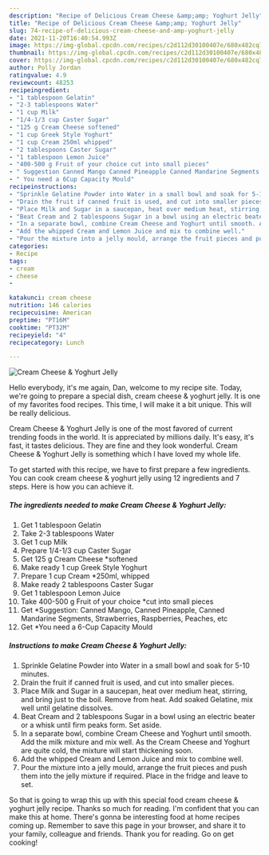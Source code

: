 ```yaml
---
description: "Recipe of Delicious Cream Cheese &amp;amp; Yoghurt Jelly"
title: "Recipe of Delicious Cream Cheese &amp;amp; Yoghurt Jelly"
slug: 74-recipe-of-delicious-cream-cheese-and-amp-yoghurt-jelly
date: 2021-11-20T16:40:54.993Z
image: https://img-global.cpcdn.com/recipes/c2d112d30100407e/680x482cq70/cream-cheese-yoghurt-jelly-recipe-main-photo.jpg
thumbnail: https://img-global.cpcdn.com/recipes/c2d112d30100407e/680x482cq70/cream-cheese-yoghurt-jelly-recipe-main-photo.jpg
cover: https://img-global.cpcdn.com/recipes/c2d112d30100407e/680x482cq70/cream-cheese-yoghurt-jelly-recipe-main-photo.jpg
author: Polly Jordan
ratingvalue: 4.9
reviewcount: 48253
recipeingredient:
- "1 tablespoon Gelatin"
- "2-3 tablespoons Water"
- "1 cup Milk"
- "1/4-1/3 cup Caster Sugar"
- "125 g Cream Cheese softened"
- "1 cup Greek Style Yoghurt"
- "1 cup Cream 250ml whipped"
- "2 tablespoons Caster Sugar"
- "1 tablespoon Lemon Juice"
- "400-500 g Fruit of your choice cut into small pieces"
- " Suggestion Canned Mango Canned Pineapple Canned Mandarine Segments Strawberries Raspberries Peaches etc"
- " You need a 6Cup Capacity Mould"
recipeinstructions:
- "Sprinkle Gelatine Powder into Water in a small bowl and soak for 5-10 minutes."
- "Drain the fruit if canned fruit is used, and cut into smaller pieces."
- "Place Milk and Sugar in a saucepan, heat over medium heat, stirring, and bring just to the boil. Remove from heat. Add soaked Gelatine, mix well until gelatine dissolves."
- "Beat Cream and 2 tablespoons Sugar in a bowl using an electric beater or a whisk until firm peaks form. Set aside."
- "In a separate bowl, combine Cream Cheese and Yoghurt until smooth. Add the milk mixture and mix well. As the Cream Cheese and Yoghurt are quite cold, the mixture will start thickening soon."
- "Add the whipped Cream and Lemon Juice and mix to combine well."
- "Pour the mixture into a jelly mould, arrange the fruit pieces and push them into the jelly mixture if required. Place in the fridge and leave to set."
categories:
- Recipe
tags:
- cream
- cheese
- 

katakunci: cream cheese  
nutrition: 146 calories
recipecuisine: American
preptime: "PT16M"
cooktime: "PT32M"
recipeyield: "4"
recipecategory: Lunch

---
```



![Cream Cheese &amp; Yoghurt Jelly](https://img-global.cpcdn.com/recipes/c2d112d30100407e/680x482cq70/cream-cheese-yoghurt-jelly-recipe-main-photo.jpg)

Hello everybody, it's me again, Dan, welcome to my recipe site. Today, we're going to prepare a special dish, cream cheese &amp; yoghurt jelly. It is one of my favorites food recipes. This time, I will make it a bit unique. This will be really delicious.



Cream Cheese &amp; Yoghurt Jelly is one of the most favored of current trending foods in the world. It is appreciated by millions daily. It's easy, it's fast, it tastes delicious. They are fine and they look wonderful. Cream Cheese &amp; Yoghurt Jelly is something which I have loved my whole life.


To get started with this recipe, we have to first prepare a few ingredients. You can cook cream cheese &amp; yoghurt jelly using 12 ingredients and 7 steps. Here is how you can achieve it.

<!--inarticleads1-->

##### The ingredients needed to make Cream Cheese &amp; Yoghurt Jelly:

1. Get 1 tablespoon Gelatin
1. Take 2-3 tablespoons Water
1. Get 1 cup Milk
1. Prepare 1/4-1/3 cup Caster Sugar
1. Get 125 g Cream Cheese *softened
1. Make ready 1 cup Greek Style Yoghurt
1. Prepare 1 cup Cream *250ml, whipped
1. Make ready 2 tablespoons Caster Sugar
1. Get 1 tablespoon Lemon Juice
1. Take 400-500 g Fruit of your choice *cut into small pieces
1. Get  *Suggestion: Canned Mango, Canned Pineapple, Canned Mandarine Segments, Strawberries, Raspberries, Peaches, etc
1. Get  *You need a 6-Cup Capacity Mould




<!--inarticleads2-->

##### Instructions to make Cream Cheese &amp; Yoghurt Jelly:

1. Sprinkle Gelatine Powder into Water in a small bowl and soak for 5-10 minutes.
1. Drain the fruit if canned fruit is used, and cut into smaller pieces.
1. Place Milk and Sugar in a saucepan, heat over medium heat, stirring, and bring just to the boil. Remove from heat. Add soaked Gelatine, mix well until gelatine dissolves.
1. Beat Cream and 2 tablespoons Sugar in a bowl using an electric beater or a whisk until firm peaks form. Set aside.
1. In a separate bowl, combine Cream Cheese and Yoghurt until smooth. Add the milk mixture and mix well. As the Cream Cheese and Yoghurt are quite cold, the mixture will start thickening soon.
1. Add the whipped Cream and Lemon Juice and mix to combine well.
1. Pour the mixture into a jelly mould, arrange the fruit pieces and push them into the jelly mixture if required. Place in the fridge and leave to set.




So that is going to wrap this up with this special food cream cheese &amp; yoghurt jelly recipe. Thanks so much for reading. I'm confident that you can make this at home. There's gonna be interesting food at home recipes coming up. Remember to save this page in your browser, and share it to your family, colleague and friends. Thank you for reading. Go on get cooking!
